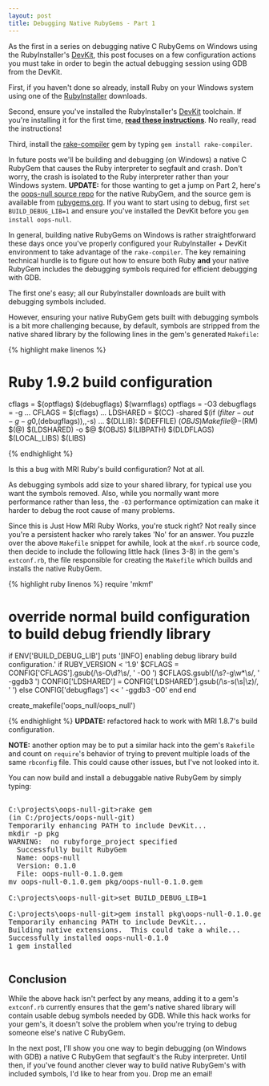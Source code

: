 ```yaml
---
layout: post
title: Debugging Native RubyGems - Part 1
---
```


As the first in a series on debugging native C RubyGems on Windows using the
RubyInstaller's [DevKit](http://rubyinstaller.org/add-ons/devkit/), this post
focuses on a few configuration actions you must take in order to begin the
actual debugging session using GDB from the DevKit.

First, if you haven't done so already, install Ruby on your Windows system using
one of the [RubyInstaller](http://rubyinstaller.org/downloads/) downloads.

Second, ensure you've installed the RubyInstaller's [DevKit](http://rubyinstaller.org/downloads/)
toolchain. If you're installing it for the first time,
[**read these instructions**](http://github.com/oneclick/rubyinstaller/wiki/Development-Kit).
No really, read the instructions!

Third, install the [rake-compiler](http://rubyinstaller.org/add-ons/rake-compiler/)
gem by typing `gem install rake-compiler`.

In future posts we'll be building and debugging (on Windows) a native C RubyGem
that causes the Ruby interpreter to segfault and crash. Don't worry, the crash
is isolated to the Ruby interpreter rather than your Windows system.
**UPDATE:** for those wanting to get a jump on Part 2, here's the
[oops-null source repo](https://github.com/oopsforge/oops-null) for the native
RubyGem, and the source gem is available from [rubygems.org](http://rubygems.org/gems/oops-null).
If you want to start using to debug, first `set BUILD_DEBUG_LIB=1` and
ensure you've installed the DevKit before you `gem install oops-null`.

In general, building native RubyGems on Windows is rather straightforward these
days once you've properly configured your RubyInstaller + DevKit environment to
take advantage of the `rake-compiler`. The key remaining technical hurdle is to
figure out how to ensure both Ruby **and** your native RubyGem includes the debugging
symbols required for efficient debugging with GDB.

The first one's easy; all our RubyInstaller downloads are built with debugging
symbols included.

However, ensuring your native RubyGem gets built with debugging symbols is a bit
more challenging because, by default, symbols are stripped from the native shared
library by the following lines in the gem's generated `Makefile`:

{% highlight make linenos %}
# Ruby 1.9.2 build configuration

cflags   =  $(optflags) $(debugflags) $(warnflags)
optflags = -O3
debugflags = -g
...
CFLAGS   =  $(cflags)
...
LDSHARED = $(CC) -shared $(if $(filter-out -g -g0,$(debugflags)),,-s)
...
$(DLLIB): $(DEFFILE) $(OBJS) Makefile
    @-$(RM) $(@)
    $(LDSHARED) -o $@ $(OBJS) $(LIBPATH) $(DLDFLAGS) $(LOCAL_LIBS) $(LIBS)

{% endhighlight %}

Is this a bug with MRI Ruby's build configuration? Not at all.

As debugging symbols add size to your shared library, for typical use you want
the symbols removed. Also, while you normally want more performance rather than
less, the `-O3` performance optimization can make it harder to debug the root
cause of many problems.

Since this is Just How MRI Ruby Works, you're stuck right? Not really since you're
a persistent hacker who rarely takes 'No' for an answer. You puzzle over the above
`Makefile` snippet for awhile, look at the `mkmf.rb` source code, then decide
to include the following little hack (lines 3-8) in the gem's `extconf.rb`, the
file responsible for creating the `Makefile` which builds and installs the native
RubyGem.

{% highlight ruby linenos %}
require 'mkmf'

# override normal build configuration to build debug friendly library
if ENV['BUILD_DEBUG_LIB']
  puts '[INFO] enabling debug library build configuration.'
  if RUBY_VERSION < '1.9'
    $CFLAGS = CONFIG['CFLAGS'].gsub(/\s\-O\d?\s/, ' -O0 ')
    $CFLAGS.gsub!(/\s?\-g\w*\s/, ' -ggdb3 ')
    CONFIG['LDSHARED'] = CONFIG['LDSHARED'].gsub(/\s\-s(\s|\z)/, ' ')
  else
    CONFIG['debugflags'] << ' -ggdb3 -O0'
  end
end

create_makefile('oops_null/oops_null')

{% endhighlight %}
**UPDATE:** refactored hack to work with MRI 1.8.7's build configuration.

**NOTE:** another option may be to put a similar hack into the gem's `Rakefile`
and count on `require`'s behavior of trying to prevent multiple loads of the
same `rbconfig` file. This could cause other issues, but I've not looked into it.

You can now build and install a debuggable native RubyGem by simply typing:

<pre class="shell">

C:\projects\oops-null-git>rake gem
(in C:/projects/oops-null-git)
Temporarily enhancing PATH to include DevKit...
mkdir -p pkg
WARNING:  no rubyforge_project specified
  Successfully built RubyGem
  Name: oops-null
  Version: 0.1.0
  File: oops-null-0.1.0.gem
mv oops-null-0.1.0.gem pkg/oops-null-0.1.0.gem

C:\projects\oops-null-git>set BUILD_DEBUG_LIB=1

C:\projects\oops-null-git>gem install pkg\oops-null-0.1.0.gem
Temporarily enhancing PATH to include DevKit...
Building native extensions.  This could take a while...
Successfully installed oops-null-0.1.0
1 gem installed

</pre>

## Conclusion

While the above hack isn't perfect by any means, adding it to a gem's `extconf.rb`
currently ensures that the gem's native shared library will contain usable debug
symbols needed by GDB. While this hack works for your gem's, it doesn't solve the
problem when you're trying to debug someone else's native C RubyGem.

In the next post, I'll show you one way to begin debugging (on Windows with GDB) a
native C RubyGem that segfault's the Ruby interpreter. Until then, if you've found
another clever way to build native RubyGem's with included symbols, I'd like to
hear from you. Drop me an email!
